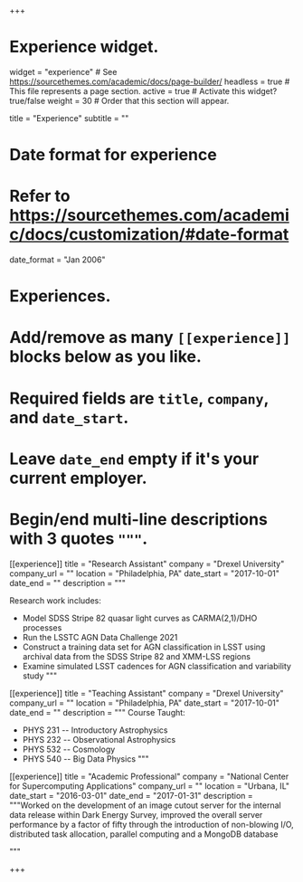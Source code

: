 +++
# Experience widget.
widget = "experience"  # See https://sourcethemes.com/academic/docs/page-builder/
headless = true  # This file represents a page section.
active = true  # Activate this widget? true/false
weight = 30  # Order that this section will appear.

title = "Experience"
subtitle = ""

# Date format for experience
#   Refer to https://sourcethemes.com/academic/docs/customization/#date-format
date_format = "Jan 2006"

# Experiences.
#   Add/remove as many `[[experience]]` blocks below as you like.
#   Required fields are `title`, `company`, and `date_start`.
#   Leave `date_end` empty if it's your current employer.
#   Begin/end multi-line descriptions with 3 quotes `"""`.
[[experience]]
  title = "Research Assistant"
  company = "Drexel University"
  company_url = ""
  location = "Philadelphia, PA"
  date_start = "2017-10-01"
  date_end = ""
  description = """

  Research work includes:
  
  * Model SDSS Stripe 82 quasar light curves as CARMA(2,1)/DHO processes
  * Run the LSSTC AGN Data Challenge 2021
  * Construct a training data set for AGN classification in LSST using archival data from the SDSS Stripe 82 and XMM-LSS regions
  * Examine simulated LSST cadences for AGN classification and variability study
  """

[[experience]]
  title = "Teaching Assistant"
  company = "Drexel University"
  company_url = ""
  location = "Philadelphia, PA"
  date_start = "2017-10-01"
  date_end = ""
  description = """
  Course Taught:
  
  * PHYS 231 -- Introductory Astrophysics
  * PHYS 232 -- Observational Astrophysics
  * PHYS 532 -- Cosmology
  * PHYS 540 -- Big Data Physics
  """

[[experience]]
  title = "Academic Professional"
  company = "National Center for Supercomputing Applications"
  company_url = ""
  location = "Urbana, IL"
  date_start = "2016-03-01"
  date_end = "2017-01-31"
  description = """Worked on the development of an image cutout server for the internal data release within Dark Energy Survey, improved the 
  overall server performance by a factor of fifty through the introduction of non-blowing I/O, distributed task allocation, parallel computing and a MongoDB database

  """

+++
